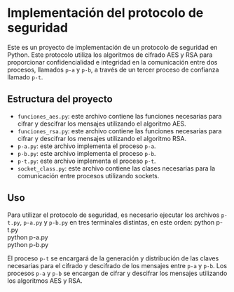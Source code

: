 # Implementación del protocolo de seguridad

Este es un proyecto de implementación de un protocolo de seguridad en Python. Este protocolo utiliza los algoritmos de cifrado AES y RSA para proporcionar confidencialidad e integridad en la comunicación entre dos procesos, llamados `p-a` y `p-b`, a través de un tercer proceso de confianza llamado `p-t`.

## Estructura del proyecto

- `funciones_aes.py`: este archivo contiene las funciones necesarias para cifrar y descifrar los mensajes utilizando el algoritmo AES.
- `funciones_rsa.py`: este archivo contiene las funciones necesarias para cifrar y descifrar los mensajes utilizando el algoritmo RSA.
- `p-a.py`: este archivo implementa el proceso `p-a`.
- `p-b.py`: este archivo implementa el proceso `p-b`.
- `p-t.py`: este archivo implementa el proceso `p-t`.
- `socket_class.py`: este archivo contiene las clases necesarias para la comunicación entre procesos utilizando sockets.

## Uso

Para utilizar el protocolo de seguridad, es necesario ejecutar los archivos `p-t.py`, `p-a.py` y `p-b.py` en tres terminales distintas, en este orden:
python p-t.py <br>
python p-a.py <br>
python p-b.py <br>

El proceso `p-t` se encargará de la generación y distribución de las claves necesarias para el cifrado y descifrado de los mensajes entre `p-a` y `p-b`. Los procesos `p-a` y `p-b` se encargan de cifrar y descifrar los mensajes utilizando los algoritmos AES y RSA.

